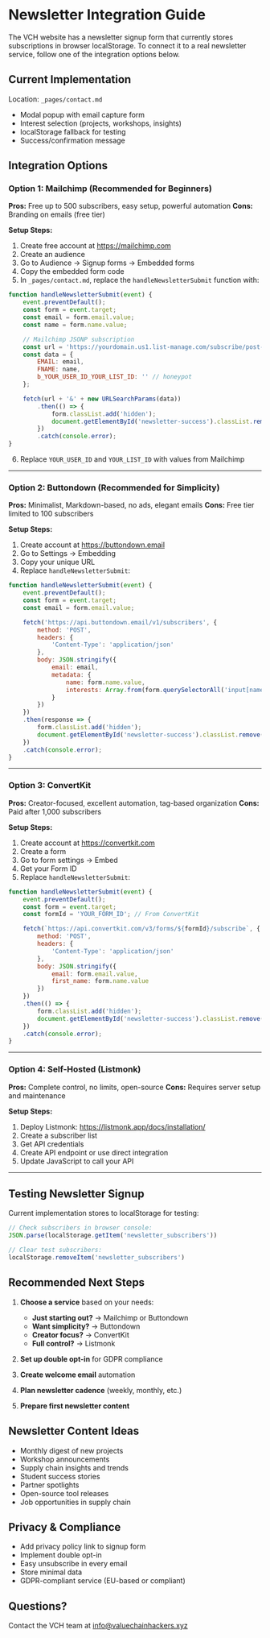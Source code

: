 # Newsletter Integration Guide

The VCH website has a newsletter signup form that currently stores subscriptions in browser localStorage. To connect it to a real newsletter service, follow one of the integration options below.

## Current Implementation

Location: `_pages/contact.md`
- Modal popup with email capture form
- Interest selection (projects, workshops, insights)
- localStorage fallback for testing
- Success/confirmation message

## Integration Options

### Option 1: Mailchimp (Recommended for Beginners)

**Pros:** Free up to 500 subscribers, easy setup, powerful automation
**Cons:** Branding on emails (free tier)

**Setup Steps:**
1. Create free account at https://mailchimp.com
2. Create an audience
3. Go to Audience → Signup forms → Embedded forms
4. Copy the embedded form code
5. In `_pages/contact.md`, replace the `handleNewsletterSubmit` function with:

```javascript
function handleNewsletterSubmit(event) {
    event.preventDefault();
    const form = event.target;
    const email = form.email.value;
    const name = form.name.value;

    // Mailchimp JSONP subscription
    const url = 'https://yourdomain.us1.list-manage.com/subscribe/post-json?u=YOUR_USER_ID&id=YOUR_LIST_ID&c=?';
    const data = {
        EMAIL: email,
        FNAME: name,
        b_YOUR_USER_ID_YOUR_LIST_ID: '' // honeypot
    };

    fetch(url + '&' + new URLSearchParams(data))
        .then(() => {
            form.classList.add('hidden');
            document.getElementById('newsletter-success').classList.remove('hidden');
        })
        .catch(console.error);
}
```

6. Replace `YOUR_USER_ID` and `YOUR_LIST_ID` with values from Mailchimp

---

### Option 2: Buttondown (Recommended for Simplicity)

**Pros:** Minimalist, Markdown-based, no ads, elegant emails
**Cons:** Free tier limited to 100 subscribers

**Setup Steps:**
1. Create account at https://buttondown.email
2. Go to Settings → Embedding
3. Copy your unique URL
4. Replace `handleNewsletterSubmit`:

```javascript
function handleNewsletterSubmit(event) {
    event.preventDefault();
    const form = event.target;
    const email = form.email.value;

    fetch('https://api.buttondown.email/v1/subscribers', {
        method: 'POST',
        headers: {
            'Content-Type': 'application/json'
        },
        body: JSON.stringify({
            email: email,
            metadata: {
                name: form.name.value,
                interests: Array.from(form.querySelectorAll('input[name="interests"]:checked')).map(cb => cb.value).join(', ')
            }
        })
    })
    .then(response => {
        form.classList.add('hidden');
        document.getElementById('newsletter-success').classList.remove('hidden');
    })
    .catch(console.error);
}
```

---

### Option 3: ConvertKit

**Pros:** Creator-focused, excellent automation, tag-based organization
**Cons:** Paid after 1,000 subscribers

**Setup Steps:**
1. Create account at https://convertkit.com
2. Create a form
3. Go to form settings → Embed
4. Get your Form ID
5. Replace `handleNewsletterSubmit`:

```javascript
function handleNewsletterSubmit(event) {
    event.preventDefault();
    const form = event.target;
    const formId = 'YOUR_FORM_ID'; // From ConvertKit

    fetch(`https://api.convertkit.com/v3/forms/${formId}/subscribe`, {
        method: 'POST',
        headers: {
            'Content-Type': 'application/json'
        },
        body: JSON.stringify({
            email: form.email.value,
            first_name: form.name.value
        })
    })
    .then(() => {
        form.classList.add('hidden');
        document.getElementById('newsletter-success').classList.remove('hidden');
    })
    .catch(console.error);
}
```

---

### Option 4: Self-Hosted (Listmonk)

**Pros:** Complete control, no limits, open-source
**Cons:** Requires server setup and maintenance

**Setup Steps:**
1. Deploy Listmonk: https://listmonk.app/docs/installation/
2. Create a subscriber list
3. Get API credentials
4. Create API endpoint or use direct integration
5. Update JavaScript to call your API

---

## Testing Newsletter Signup

Current implementation stores to localStorage for testing:

```javascript
// Check subscribers in browser console:
JSON.parse(localStorage.getItem('newsletter_subscribers'))

// Clear test subscribers:
localStorage.removeItem('newsletter_subscribers')
```

## Recommended Next Steps

1. **Choose a service** based on your needs:
   - **Just starting out?** → Mailchimp or Buttondown
   - **Want simplicity?** → Buttondown
   - **Creator focus?** → ConvertKit
   - **Full control?** → Listmonk

2. **Set up double opt-in** for GDPR compliance

3. **Create welcome email** automation

4. **Plan newsletter cadence** (weekly, monthly, etc.)

5. **Prepare first newsletter content**

## Newsletter Content Ideas

- Monthly digest of new projects
- Workshop announcements
- Supply chain insights and trends
- Student success stories
- Partner spotlights
- Open-source tool releases
- Job opportunities in supply chain

## Privacy & Compliance

- Add privacy policy link to signup form
- Implement double opt-in
- Easy unsubscribe in every email
- Store minimal data
- GDPR-compliant service (EU-based or compliant)

## Questions?

Contact the VCH team at info@valuechainhackers.xyz
